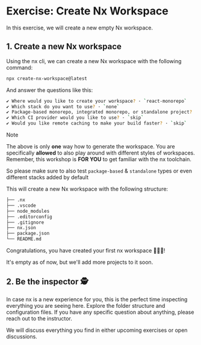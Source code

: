 # Exercise: Create Nx Workspace 

In this exercise, we will create a new empty Nx workspace. 

## 1. Create a new Nx workspace

Using the nx cli, we can create a new Nx workspace with the following command:

```bash
npx create-nx-workspace@latest
```

And answer the questions like this: 

```bash
✔ Where would you like to create your workspace? · `react-monorepo`
✔ Which stack do you want to use? · `none`
✔ Package-based monorepo, integrated monorepo, or standalone project? · `integrated`
✔ Which CI provider would you like to use? · `skip`
✔ Would you like remote caching to make your build faster? · `skip`
```

> [!NOTE]
> The above is only **one** way how to generate the workspace. You are specifically **allowed**
> to also play around with different styles of workspaces.
> Remember, this workshop is **FOR YOU** to get familiar with the nx toolchain.
> 
> So please make sure to also test `package-based` & `standalone` types or even different stacks added by default

This will create a new Nx workspace with the following structure:

```bash
├── .nx
├── .vscode
├── node_modules
├── .editorconfig
├── .gitignore
├── nx.json
├── package.json
└── README.md
```

Congratulations, you have created your first nx workspace 🥳🥳🥳!

It's empty as of now, but we'll add more projects to it soon.

## 2. Be the inspector 🕵️

In case nx is a new experience for you, this is the perfect time inspecting everything you are seeing here. Explore
the folder structure and configuration files. If you have any specific question about anything, please reach out
to the instructor.

We will discuss everything you find in either upcoming exercises or open discussions.
